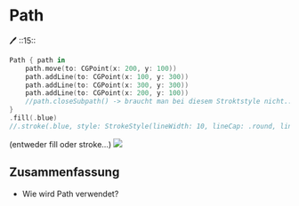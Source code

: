 # Path
🖊️
::15::

```swift
Path { path in
    path.move(to: CGPoint(x: 200, y: 100))
    path.addLine(to: CGPoint(x: 100, y: 300))
    path.addLine(to: CGPoint(x: 300, y: 300))
    path.addLine(to: CGPoint(x: 200, y: 100))
	//path.closeSubpath() -> braucht man bei diesem Stroktstyle nicht...
}
.fill(.blue)
//.stroke(.blue, style: StrokeStyle(lineWidth: 10, lineCap: .round, lineJoin: .round))
```

(entweder fill oder stroke…)
![][image-1]

## Zusammenfassung
- Wie wird Path verwendet?

[image-1]:	assets/Bildschirmfoto%202022-07-27%20um%2015.59.22.png